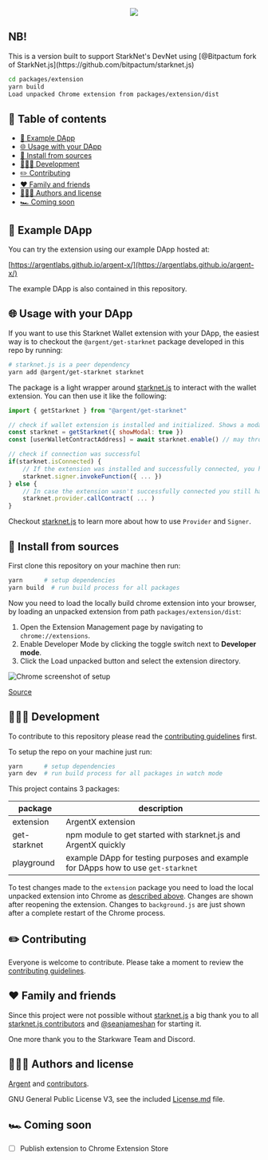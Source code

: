 <!-- logo -->
<p align="center">
  <img src="https://raw.githubusercontent.com/argentlabs/argent-x/HEAD/assets/readme-header.png">
</p>

<!-- ---

<h3 align='center'>⬇️ Get <b>ArgentX</b> for StarkNet today:</h3>

<p align="center">
  <a href="https://github.com/argentlabs/argent-x">
    <img src="https://raw.githubusercontent.com/argentlabs/argent-x/HEAD/packages/get-starknet/src/button-download.svg">
  </a>
</p>


--->

<h2>NB!</h2>
This is a version built to support StarkNet's DevNet using [@Bitpactum fork of StarkNet.js](https://github.com/bitpactum/starknet.js)

```bash
cd packages/extension
yarn build
Load unpacked Chrome extension from packages/extension/dist 
```

<h2>🌈 Table of contents</h2>

- [🧒 Example DApp](#-example-dapp)
- [🌐 Usage with your DApp](#-usage-with-your-dapp)
- [🚀 Install from sources](#install-from-sources)
- [👩🏾‍💻 Development](#-development)
- [✏️ Contributing](#️-contributing)
- [❤️ Family and friends](#️-family-and-friends)
- [👨🏼‍🎨 Authors and license](#-authors-and-license)
- [🏎 Coming soon](#-coming-soon)


## 🧒 Example DApp

You can try the extension using our example DApp hosted at:

[https://argentlabs.github.io/argent-x/](https://argentlabs.github.io/argent-x/)

The example DApp is also contained in this repository.


## 🌐 Usage with your DApp

If you want to use this Starknet Wallet extension with your DApp, the easiest way is to checkout the `@argent/get-starknet` package developed in this repo by running:

```bash
# starknet.js is a peer dependency
yarn add @argent/get-starknet starknet
```

The package is a light wrapper around [starknet.js](https://github.com/seanjameshan/starknet.js) to interact with the wallet extension. You can then use it like the following:

```javascript
import { getStarknet } from "@argent/get-starknet"

// check if wallet extension is installed and initialized. Shows a modal prompting the user to download ArgentX otherwise.
const starknet = getStarknet({ showModal: true })
const [userWalletContractAddress] = await starknet.enable() // may throws when no extension is detected

// check if connection was successful
if(starknet.isConnected) {
    // If the extension was installed and successfully connected, you have access to a starknet.js Signer object to do all kind of requests through the users wallet contract.
    starknet.signer.invokeFunction({ ... })
} else {
    // In case the extension wasn't successfully connected you still have access to a starknet.js Provider to read starknet states and sent anonymous transactions
    starknet.provider.callContract( ... )
}
```

Checkout [starknet.js](https://github.com/seanjameshan/starknet.js) to learn more about how to use `Provider` and `Signer`.

## 🚀 Install from sources

First clone this repository on your machine then run:

```bash
yarn      # setup dependencies
yarn build  # run build process for all packages
```

Now you need to load the locally build chrome extension into your browser, by loading an unpacked extension from path `packages/extension/dist`:

1. Open the Extension Management page by navigating to `chrome://extensions`.
2. Enable Developer Mode by clicking the toggle switch next to **Developer mode**.
3. Click the Load unpacked button and select the extension directory.

![Chrome screenshot of setup](https://wd.imgix.net/image/BhuKGJaIeLNPW9ehns59NfwqKxF2/vOu7iPbaapkALed96rzN.png?auto=format)

[Source](https://developer.chrome.com/docs/extensions/mv3/getstarted/#manifest)

## 👩🏾‍💻 Development

To contribute to this repository please read the [contributing guidelines](Contributing.md) first.

To setup the repo on your machine just run:

```bash
yarn      # setup dependencies
yarn dev  # run build process for all packages in watch mode
```

This project contains 3 packages:

| package | description |
| --- | --- |
| extension | ArgentX extension |
| get-starknet | npm module to get started with starknet.js and ArgentX quickly |
| playground | example DApp for testing purposes and example for DApps how to use `get-starknet` |

To test changes made to the `extension` package you need to load the local unpacked extension into Chrome as [described above](#install-fromsources). Changes are shown after reopening the extension. Changes to `background.js` are just shown after a complete restart of the Chrome process.

## ✏️ Contributing

Everyone is welcome to contribute. Please take a moment to review the [contributing guidelines](Contributing.md).

## ❤️ Family and friends

Since this project were not possible without [starknet.js](https://github.com/seanjameshan/starknet.js) a big thank you to all [starknet.js contributors](https://github.com/seanjameshan/starknet.js/graphs/contributors) and [@seanjameshan](https://github.com/seanjameshan) for starting it.

One more thank you to the Starkware Team and Discord.

## 👨🏼‍🎨 Authors and license

[Argent](https://github.com/argentlabs) and [contributors](https://github.com/argentlabs/argent-x/graphs/contributors).

GNU General Public License V3, see the included [License.md](License.md) file.

## 🏎 Coming soon

- [ ] Publish extension to Chrome Extension Store
